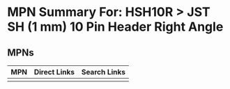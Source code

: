



# MPN Summary For: HSH10R > JST SH (1 mm) 10 Pin Header Right Angle

## MPNs
  

|MPN|Direct Links|Search Links|
| :--- | :--- | :--- |
||||
